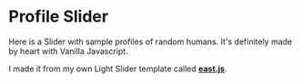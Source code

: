 # Profile Slider

Here is a Slider with sample profiles of random humans. It's definitely made by heart with Vanilla Javascript.

I made it from my own Light Slider template called **[east.js](https://github.com/rapsamaniego27/east)**.